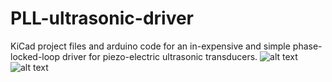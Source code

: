 # PLL-ultrasonic-driver
KiCad project files and arduino code for an in-expensive and simple phase-locked-loop driver for piezo-electric ultrasonic transducers. 
![alt text](https://github.com/leacog/PLL-ultrasonic-driver/blob/master/pcb/images/finished-board.JPG)
![alt text](https://github.com/leacog/PLL-ultrasonic-driver/blob/master/pcb/images/PLL-USL-signalgenerator-schematic-1.png) 

